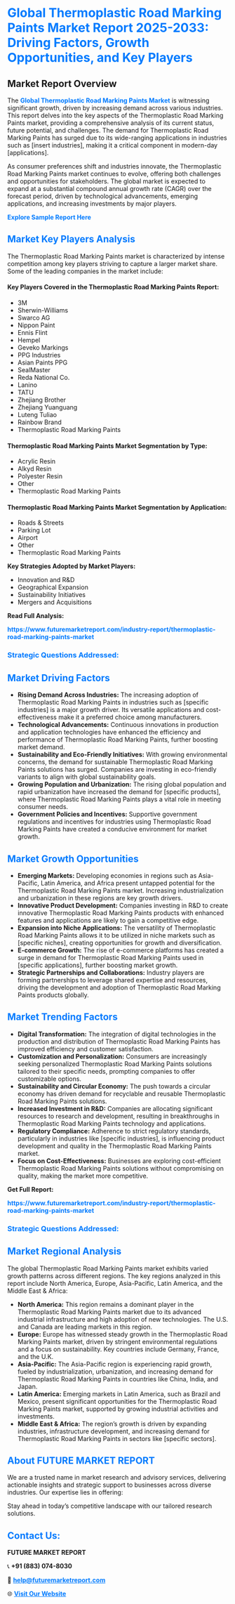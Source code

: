 <h1 style="color: #007BFF;">Global Thermoplastic Road Marking Paints Market Report 2025-2033: Driving Factors, Growth Opportunities, and Key Players</h1>

<section id="overview">
<h2>Market Report Overview</h2>
<p>The <a href="https://www.futuremarketreport.com/industry-report/thermoplastic-road-marking-paints-market" style="color: #007BFF; text-decoration: none;"><strong>Global Thermoplastic Road Marking Paints Market</strong></a> is witnessing significant growth, driven by increasing demand across various industries. This report delves into the key aspects of the Thermoplastic Road Marking Paints market, providing a comprehensive analysis of its current status, future potential, and challenges. The demand for Thermoplastic Road Marking Paints has surged due to its wide-ranging applications in industries such as [insert industries], making it a critical component in modern-day [applications].</p>
<p>As consumer preferences shift and industries innovate, the Thermoplastic Road Marking Paints market continues to evolve, offering both challenges and opportunities for stakeholders. The global market is expected to expand at a substantial compound annual growth rate (CAGR) over the forecast period, driven by technological advancements, emerging applications, and increasing investments by major players.</p>
</section>

<section id="overview">
<p><a href="https://www.futuremarketreport.com/request-sample/reportId=101469" style="color: #007BFF; text-decoration: none;"><strong>Explore Sample Report Here</strong></a></p>
</section>

<section id="key-players">
<h2 style="color: #007BFF;">Market Key Players Analysis</h2>
<p>The Thermoplastic Road Marking Paints market is characterized by intense competition among key players striving to capture a larger market share. Some of the leading companies in the market include:</p>
<h4>Key Players Covered in the Thermoplastic Road Marking Paints Report:</h4>
<ul><li>3M</li><li>Sherwin-Williams</li><li>Swarco AG</li><li>Nippon Paint</li><li>Ennis Flint</li><li>Hempel</li><li>Geveko Markings</li><li>PPG Industries</li><li>Asian Paints PPG</li><li>SealMaster</li><li>Reda National Co.</li><li>Lanino</li><li>TATU</li><li>Zhejiang Brother</li><li>Zhejiang Yuanguang</li><li>Luteng Tuliao</li><li>Rainbow Brand</li><li>Thermoplastic Road Marking Paints</li></ul>
<h4>Thermoplastic Road Marking Paints Market Segmentation by Type:</h4>
<ul><li>Acrylic Resin</li><li>Alkyd Resin</li><li>Polyester Resin</li><li>Other</li><li>Thermoplastic Road Marking Paints</li></ul>

<h4>Thermoplastic Road Marking Paints Market Segmentation by Application:</h4>
<ul><li>Roads &amp; Streets</li><li>Parking Lot</li><li>Airport</li><li>Other</li><li>Thermoplastic Road Marking Paints</li></ul>
<p><strong>Key Strategies Adopted by Market Players:</strong></p>
<ul>
<li>Innovation and R&D</li>
<li>Geographical Expansion</li>
<li>Sustainability Initiatives</li>
<li>Mergers and Acquisitions</li>
</ul>
</section>

<section>
<p><strong>Read Full Analysis: </strong></p><a href="https://www.futuremarketreport.com/industry-report/thermoplastic-road-marking-paints-market" style="color: #007BFF; text-decoration: none;"><strong>https://www.futuremarketreport.com/industry-report/thermoplastic-road-marking-paints-market</strong></a>
<h3 style="color: #007BFF;">Strategic Questions Addressed:</h3>
</section>

<section id="driving-factors">
<h2 style="color: #007BFF;">Market Driving Factors</h2>
<ul>
<li><strong>Rising Demand Across Industries:</strong> The increasing adoption of Thermoplastic Road Marking Paints in industries such as [specific industries] is a major growth driver. Its versatile applications and cost-effectiveness make it a preferred choice among manufacturers.</li>
<li><strong>Technological Advancements:</strong> Continuous innovations in production and application technologies have enhanced the efficiency and performance of Thermoplastic Road Marking Paints, further boosting market demand.</li>
<li><strong>Sustainability and Eco-Friendly Initiatives:</strong> With growing environmental concerns, the demand for sustainable Thermoplastic Road Marking Paints solutions has surged. Companies are investing in eco-friendly variants to align with global sustainability goals.</li>
<li><strong>Growing Population and Urbanization:</strong> The rising global population and rapid urbanization have increased the demand for [specific products], where Thermoplastic Road Marking Paints plays a vital role in meeting consumer needs.</li>
<li><strong>Government Policies and Incentives:</strong> Supportive government regulations and incentives for industries using Thermoplastic Road Marking Paints have created a conducive environment for market growth.</li>
</ul>
</section>

<section id="growth-opportunities">
<h2 style="color: #007BFF;">Market Growth Opportunities</h2>
<ul>
<li><strong>Emerging Markets:</strong> Developing economies in regions such as Asia-Pacific, Latin America, and Africa present untapped potential for the Thermoplastic Road Marking Paints market. Increasing industrialization and urbanization in these regions are key growth drivers.</li>
<li><strong>Innovative Product Development:</strong> Companies investing in R&D to create innovative Thermoplastic Road Marking Paints products with enhanced features and applications are likely to gain a competitive edge.</li>
<li><strong>Expansion into Niche Applications:</strong> The versatility of Thermoplastic Road Marking Paints allows it to be utilized in niche markets such as [specific niches], creating opportunities for growth and diversification.</li>
<li><strong>E-commerce Growth:</strong> The rise of e-commerce platforms has created a surge in demand for Thermoplastic Road Marking Paints used in [specific applications], further boosting market growth.</li>
<li><strong>Strategic Partnerships and Collaborations:</strong> Industry players are forming partnerships to leverage shared expertise and resources, driving the development and adoption of Thermoplastic Road Marking Paints products globally.</li>
</ul>
</section>

<section id="trending-factors">
<h2 style="color: #007BFF;">Market Trending Factors</h2>
<ul>
<li><strong>Digital Transformation:</strong> The integration of digital technologies in the production and distribution of Thermoplastic Road Marking Paints has improved efficiency and customer satisfaction.</li>
<li><strong>Customization and Personalization:</strong> Consumers are increasingly seeking personalized Thermoplastic Road Marking Paints solutions tailored to their specific needs, prompting companies to offer customizable options.</li>
<li><strong>Sustainability and Circular Economy:</strong> The push towards a circular economy has driven demand for recyclable and reusable Thermoplastic Road Marking Paints solutions.</li>
<li><strong>Increased Investment in R&D:</strong> Companies are allocating significant resources to research and development, resulting in breakthroughs in Thermoplastic Road Marking Paints technology and applications.</li>
<li><strong>Regulatory Compliance:</strong> Adherence to strict regulatory standards, particularly in industries like [specific industries], is influencing product development and quality in the Thermoplastic Road Marking Paints market.</li>
<li><strong>Focus on Cost-Effectiveness:</strong> Businesses are exploring cost-efficient Thermoplastic Road Marking Paints solutions without compromising on quality, making the market more competitive.</li>
</ul>
</section>

<section>
<p><strong>Get Full Report: </strong></p><a href="https://www.futuremarketreport.com/industry-report/thermoplastic-road-marking-paints-market" style="color: #007BFF; text-decoration: none;"><strong>https://www.futuremarketreport.com/industry-report/thermoplastic-road-marking-paints-market</strong></a>
<h3 style="color: #007BFF;">Strategic Questions Addressed:</h3>
</section>


<section id="regional-analysis">
<h2 style="color: #007BFF;">Market Regional Analysis</h2>
<p>The global Thermoplastic Road Marking Paints market exhibits varied growth patterns across different regions. The key regions analyzed in this report include North America, Europe, Asia-Pacific, Latin America, and the Middle East & Africa:</p>
<ul>
<li><strong>North America:</strong> This region remains a dominant player in the Thermoplastic Road Marking Paints market due to its advanced industrial infrastructure and high adoption of new technologies. The U.S. and Canada are leading markets in this region.</li>
<li><strong>Europe:</strong> Europe has witnessed steady growth in the Thermoplastic Road Marking Paints market, driven by stringent environmental regulations and a focus on sustainability. Key countries include Germany, France, and the U.K.</li>
<li><strong>Asia-Pacific:</strong> The Asia-Pacific region is experiencing rapid growth, fueled by industrialization, urbanization, and increasing demand for Thermoplastic Road Marking Paints in countries like China, India, and Japan.</li>
<li><strong>Latin America:</strong> Emerging markets in Latin America, such as Brazil and Mexico, present significant opportunities for the Thermoplastic Road Marking Paints market, supported by growing industrial activities and investments.</li>
<li><strong>Middle East & Africa:</strong> The region’s growth is driven by expanding industries, infrastructure development, and increasing demand for Thermoplastic Road Marking Paints in sectors like [specific sectors].</li>
</ul>
</section>

<footer>
<h2 style="color: #007BFF;">About FUTURE MARKET REPORT</h2>
<p>We are a trusted name in market research and advisory services, delivering actionable insights and strategic support to businesses across diverse industries. Our expertise lies in offering:</p>

<p>Stay ahead in today’s competitive landscape with our tailored research solutions.</p>

<h2 style="color: #007BFF;">Contact Us:</h2>
<p><strong>FUTURE MARKET REPORT</strong></p>
<p>📞 <strong>+91 (883) 074-8030</strong></p>
<p>📧 <strong><a href="mailto:help@futuremarketreport.com" style="color: #007BFF;">help@futuremarketreport.com</a></strong></p>
<p>🌐 <strong><a href="https://www.futuremarketreport.com/" style="color: #007BFF;">Visit Our Website</a></strong></p>
</footer>